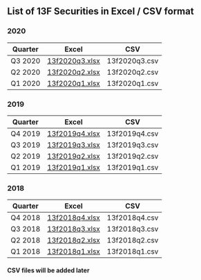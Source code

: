 ## List of 13F Securities in Excel / CSV format

### 2020

| Quarter | Excel | CSV |
|---------|------------------------------------------|---------------|
| Q3 2020 | [13f2020q3.xlsx](https://bit.ly/3dXNexr) | 13f2020q3.csv |
| Q2 2020 | [13f2020q2.xlsx](https://bit.ly/3kFkSuo) | 13f2020q2.csv |
| Q1 2020 | [13f2020q1.xlsx](https://bit.ly/3mnIJ2y) | 13f2020q1.csv |

### 2019

| Quarter | Excel | CSV |
|---------|------------------------------------------|---------------|
| Q4 2019 | [13f2019q4.xlsx](https://bit.ly/35z4HZo) | 13f2019q4.csv |
| Q3 2019 | [13f2019q3.xlsx](https://bit.ly/37EGTWB) | 13f2019q3.csv |
| Q2 2019 | [13f2019q2.xlsx](https://bit.ly/35pPQQQ) | 13f2019q2.csv |
| Q1 2019 | [13f2019q1.xlsx](https://bit.ly/31FqWvv) | 13f2019q1.csv |

### 2018

| Quarter | Excel | CSV |
|---------|------------------------------------------|---------------|
| Q4 2018 | [13f2018q4.xlsx](https://bit.ly/35yisaU) | 13f2018q4.csv |
| Q3 2018 | [13f2018q3.xlsx](https://bit.ly/3ok1kyd) | 13f2018q3.csv |
| Q2 2018 | [13f2018q2.xlsx](https://bit.ly/3mo4hM6) | 13f2018q2.csv |
| Q1 2018 | [13f2018q1.xlsx](https://bit.ly/2TkOz8l) | 13f2018q1.csv |

#### CSV files will be added later
